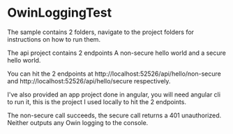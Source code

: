 # OwinLoggingTest

The sample contains 2 folders, navigate to the project folders for instructions on how to run them.

The api project contains 2 endpoints  A non-secure hello world and a secure hello world.

You can hit the 2 endpoints at http://localhost:52526/api/hello/non-secure and http://localhost:52526/api/hello/secure respectively.


I've also provided an app project done in angular, you will need angular cli to run it, this is the project I used locally to hit the 2 endpoints.

The non-secure call succeeds, the secure call returns a 401 unauthorized.  Neither outputs any Owin logging to the console.
